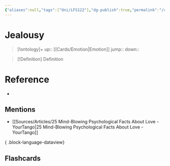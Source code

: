 ```yaml
---
{"aliases":null,"tags":["Uni/LFS122"],"dg-publish":true,"permalink":"/cards/jealousy/","dgPassFrontmatter":true}
---
```


# Jealousy

> [!ontology]+
> up:: [[Cards/Emotion\|Emotion]]
> jump:: 
> down:: 

> [!Definition] Definition

# Reference

- 

## Mentions

- [[Sources/Articles/25 Mind-Blowing Psychological Facts About Love - YourTango\|25 Mind-Blowing Psychological Facts About Love - YourTango]]

{ .block-language-dataview}

## Flashcards